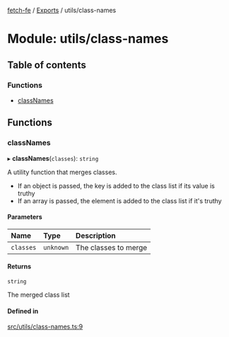 [fetch-fe](../README.md) / [Exports](../modules.md) / utils/class-names

# Module: utils/class-names

## Table of contents

### Functions

- [classNames](utils_class_names.md#classnames)

## Functions

### classNames

▸ **classNames**(`classes`): `string`

A utility function that merges classes.
- If an object is passed, the key is added to the class list if its value is truthy
- If an array is passed, the element is added to the class list if it's truthy

#### Parameters

| Name | Type | Description |
| :------ | :------ | :------ |
| `classes` | `unknown` | The classes to merge |

#### Returns

`string`

The merged class list

#### Defined in

[src/utils/class-names.ts:9](https://github.com/SimoneLazier/fetch-fe/blob/9486deb/src/utils/class-names.ts#L9)
